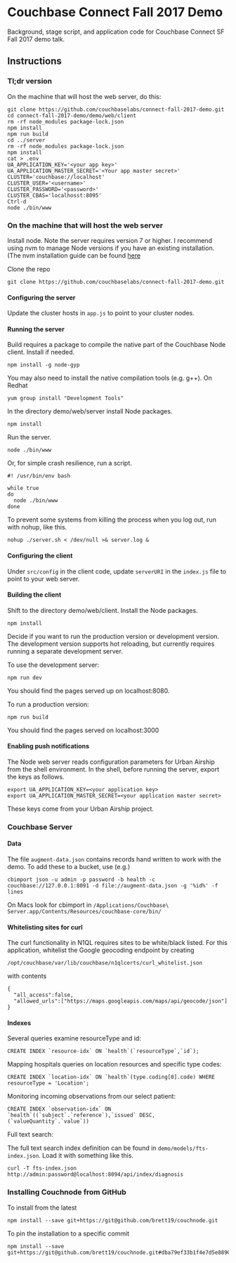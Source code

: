 # Couchbase Connect Fall 2017 Demo

Background, stage script, and application code for Couchbase Connect SF Fall 2017 demo talk.

## Instructions

### Tl;dr version

On the machine that will host the web server, do this:

```
git clone https://github.com/couchbaselabs/connect-fall-2017-demo.git
cd connect-fall-2017-demo/demo/web/client
rm -rf node_modules package-lock.json
npm install
npm run build
cd ../server
rm -rf node_modules package-lock.json
npm install
cat > .env
UA_APPLICATION_KEY='<your app key>'
UA_APPLICATION_MASTER_SECRET='<Your app master secret>'
CLUSTER='couchbase://localhost'
CLUSTER_USER='<username>'
CLUSTER_PASSWORD='<password>'
CLUSTER_CBAS='localhosst:8095'
Ctrl-d
node ./bin/www
```

### On the machine that will host the web server

Install node.  Note the server requires version 7 or higher.  I recommend using nvm to manage Node versions if you have an existing installation.  (The nvm installation guide can be found [here](https://github.com/creationix/nvm/blob/master/README.md#install-script)

Clone the repo

```
git clone https://github.com/couchbaselabs/connect-fall-2017-demo.git
```

#### Configuring the server

Update the cluster hosts in `app.js` to point to your cluster nodes.

#### Running the server

Build requires a package to compile the native part of the Couchbase Node client.  Install if needed.

```
npm install -g node-gyp
```

You may also need to install the native compilation tools (e.g. g++).  On Redhat

```
yum group install "Development Tools"
```

In the directory demo/web/server install Node packages.

```
npm install
```

Run the server.

```
node ./bin/www
```

Or, for simple crash resilience, run a script.

```
#! /usr/bin/env bash

while true
do
  node ./bin/www
done
```

To prevent some systems from killing the process when you log out, run with nohup, like this.

```
nohup ./server.sh < /dev/null >& server.log &
```

#### Configuring the client

Under `src/config` in the client code, update `serverURI` in the `index.js` file to point to your web server.

#### Building the client

Shift to the directory demo/web/client.  Install the Node packages.

```
npm install
```

Decide if you want to run the production version or development version.  The development version supports hot
reloading, but currently requires running a separate development server.

To use the development server:

```
npm run dev
```

You should find the pages served up on localhost:8080.

To run a production version:

```
npm run build
```

You should find the pages served on localhost:3000

#### Enabling push notifications

The Node web server reads configuration parameters for Urban Airship from the shell environment.  In the shell, before running the server, export the keys as follows.

```
export UA_APPLICATION_KEY=<your application key>
export UA_APPLICATION_MASTER_SECRET=<your application master secret>
```

These keys come from your Urban Airship project.

### Couchbase Server

#### Data

The file `augment-data.json` contains records hand written to work with the demo.  To add these to a bucket, use (e.g.)

```
cbimport json -u admin -p password -b health -c couchbase://127.0.0.1:8091 -d file://augment-data.json -g '%id%' -f lines
```

On Macs look for cbimport in `/Applications/Couchbase\ Server.app/Contents/Resources/couchbase-core/bin/`

#### Whitelisting sites for curl

The curl functionality in N1QL requires sites to be white/black listed.  For this application, whitelist the Google
geocoding endpoint by creating

`/opt/couchbase/var/lib/couchbase/n1qlcerts/curl_whitelist.json`

with contents

```
{
  "all_access":false,
  "allowed_urls":["https://maps.googleapis.com/maps/api/geocode/json"]
}
```

#### Indexes

Several queries examine resourceType and id:

```
CREATE INDEX `resource-idx` ON `health`(`resourceType`,`id`);
```

Mapping hospitals queries on location resources and specific type codes:

```
CREATE INDEX `location-idx` ON `health`(type.coding[0].code) WHERE resourceType = 'Location';
```

Monitoring incoming observations from our select patient:

```
CREATE INDEX `observation-idx` ON `health`((`subject`.`reference`),`issued` DESC,(`valueQuantity`.`value`))
```

Full text search:

The full text search index definition can be found in `demo/models/fts-index.json`.  Load it with something like this.

```
curl -T fts-index.json http://admin:password@localhost:8094/api/index/diagnosis
```

### Installing Couchnode from GitHub

To install from the latest

```
npm install --save git+https://git@github.com/brett19/couchnode.git
```

To pin the installation to a specific commit

```
npm install --save git+https://git@github.com/brett19/couchnode.git#dba79ef33b1f4e7d5e88906538624c65caf3d841
```